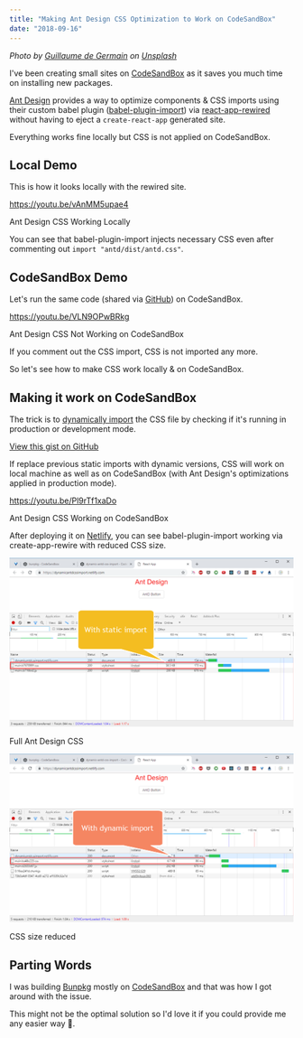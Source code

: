 ```yaml
---
title: "Making Ant Design CSS Optimization to Work on CodeSandBox"
date: "2018-09-16"
---
```


_Photo by [Guillaume de Germain](https://unsplash.com/photos/mrL7QWWkciE?utm_source=unsplash&utm_medium=referral&utm_content=creditCopyText) on [Unsplash](https://unsplash.com/search/photos/ant?utm_source=unsplash&utm_medium=referral&utm_content=creditCopyText)_

I've been creating small sites on [CodeSandBox](https://codesandbox.io) as it saves you much time on installing new packages.

[Ant Design](https://ant.design) provides a way to optimize components & CSS imports using their custom babel plugin ([babel-plugin-import](https://github.com/ant-design/babel-plugin-import)) via [react-app-rewired](https://github.com/timarney/react-app-rewired) without having to eject a `create-react-app` generated site.

Everything works fine locally but CSS is not applied on CodeSandBox.

## Local Demo

This is how it looks locally with the rewired site.

https://youtu.be/vAnMM5upae4

Ant Design CSS Working Locally

You can see that babel-plugin-import injects necessary CSS even after commenting out `import "antd/dist/antd.css"`.

## CodeSandBox Demo

Let's run the same code (shared via [GitHub](https://github.com/dance2die/blog.dynamic_antd_css_import)) on CodeSandBox.

https://youtu.be/VLN9OPwBRkg

Ant Design CSS Not Working on CodeSandBox

If you comment out the CSS import, CSS is not imported any more.

So let's see how to make CSS work locally & on CodeSandBox.

## Making it work on CodeSandBox

The trick is to [dynamically import](https://developers.google.com/web/updates/2017/11/dynamic-import) the CSS file by checking if it's running in production or development mode.

<script src="https://gist.github.com/dance2die/3e16f2eefd8615cc81ada678f7b440b0.js"></script>

<a href="https://gist.github.com/dance2die/3e16f2eefd8615cc81ada678f7b440b0">View this gist on GitHub</a>

If replace previous static imports with dynamic versions, CSS will work on local machine as well as on CodeSandBox (with Ant Design's optimizations applied in production mode).

https://youtu.be/Pl9rTf1xaDo

Ant Design CSS Working on CodeSandBox

After deploying it on [Netlify](https://dynamicantdcssimport.netlify.com), you can see babel-plugin-import working via create-app-rewire with reduced CSS size.

![](./images/with-static-import.png)

Full Ant Design CSS

![](./images/with-dynamic-import.png)

CSS size reduced

## Parting Words

I was building [Bunpkg](https://bunpkg.com) mostly on [CodeSandBox](https://codesandbox.io/s/m5yvz1y3kx) and that was how I got around with the issue.

This might not be the optimal solution so I'd love it if you could provide me any easier way 🙏.
